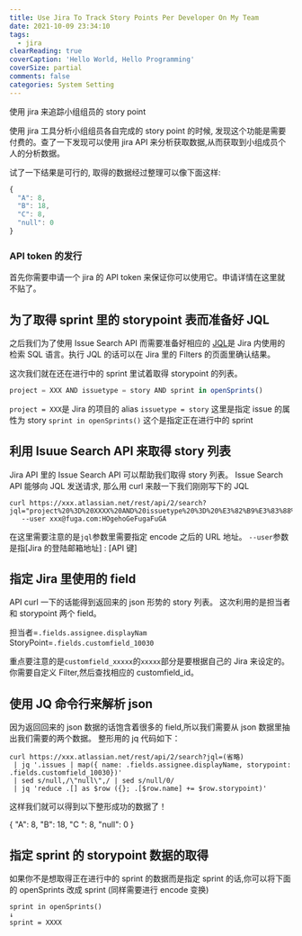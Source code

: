 ```yaml
---
title: Use Jira To Track Story Points Per Developer On My Team
date: 2021-10-09 23:34:10
tags:
  - jira
clearReading: true
coverCaption: 'Hello World, Hello Programming'
coverSize: partial
comments: false
categories: System Setting
---
```


使用 jira 来追踪小组组员的 story point

<!--more-->

使用 jira 工具分析小组组员各自完成的 story point 的时候, 发现这个功能是需要付费的。查了一下发现可以使用 jira API 来分析获取数据,从而获取到小组成员个人的分析数据。

试了一下结果是可行的, 取得的数据经过整理可以像下面这样:

```js
{
  "A": 8,
  "B": 18,
  "C": 8,
  "null": 0
}
```

### API token 的发行

首先你需要申请一个 jira 的 API token 来保证你可以使用它。申请详情在这里就不贴了。

## 为了取得 sprint 里的 storypoint 表而准备好 JQL

之后我们为了使用 Issue Search API 而需要准备好相应的 [JQL](https://www.atlassian.com/ja/software/jira/guides/expand-jira/jql)是 Jira 内使用的检索 SQL 语言。执行 JQL 的话可以在 Jira 里的 Filters 的页面里确认结果。

这次我们就在还在进行中的 sprint 里试着取得 storypoint 的列表。

```js
project = XXX AND issuetype = story AND sprint in openSprints()
```

`project = XXX`是 Jira 的项目的 alias
`issuetype = story` 这里是指定 issue 的属性为 story
`sprint in openSprints()` 这个是指定正在进行中的 sprint

## 利用 Isuue Search API 来取得 story 列表

Jira API 里的 Issue Search API 可以帮助我们取得 story 列表。
Issue Search API 能够向 JQL 发送请求, 那么用 curl 来敲一下我们刚刚写下的 JQL

```
curl https://xxx.atlassian.net/rest/api/2/search?jql="project%20%3D%20XXXX%20AND%20issuetype%20%3D%20%E3%82%B9%E3%83%88%E3%83%BC%E3%83%AA%E3%83%BC%20AND%20sprint%20in%20openSprints()"
   --user xxx@fuga.com:HOgehoGeFugaFuGA
```

在这里需要注意的是`jql`参数里需要指定 encode 之后的 URL 地址。
`--user`参数是指[Jira 的登陆邮箱地址] : [API 键]

## 指定 Jira 里使用的 field

API curl 一下的话能得到返回来的 json 形势的 story 列表。
这次利用的是担当者和 storypoint 两个 field。

担当者=`.fields.assignee.displayNam`
StoryPoint=`.fields.customfield_10030`

重点要注意的是`customfield_xxxxx`的`xxxxx`部分是要根据自己的 Jira 来设定的。你需要自定义 Filter,然后查找相应的 customfield_id。

## 使用 JQ 命令行来解析 json

因为返回回来的 json 数据的话饱含着很多的 field,所以我们需要从 json 数据里抽出我们需要的两个数据。
整形用的 jq 代码如下：

```
curl https://xxx.atlassian.net/rest/api/2/search?jql=(省略)
 | jq '.issues | map({ name: .fields.assignee.displayName, storypoint: .fields.customfield_10030})'
 | sed s/null,/\"null\",/ | sed s/null/0/
 | jq 'reduce .[] as $row ({}; .[$row.name] += $row.storypoint)'
```

这样我们就可以得到以下整形成功的数据了！

{
"A": 8,
"B": 18,
"C ": 8,
"null": 0
}

## 指定 sprint 的 storypoint 数据的取得

如果你不是想取得正在进行中的 sprint 的数据而是指定 sprint 的话,你可以将下面的 openSprints 改成 sprint (同样需要进行 encode 变换)

```
sprint in openSprints()
↓
sprint = XXXX
```
